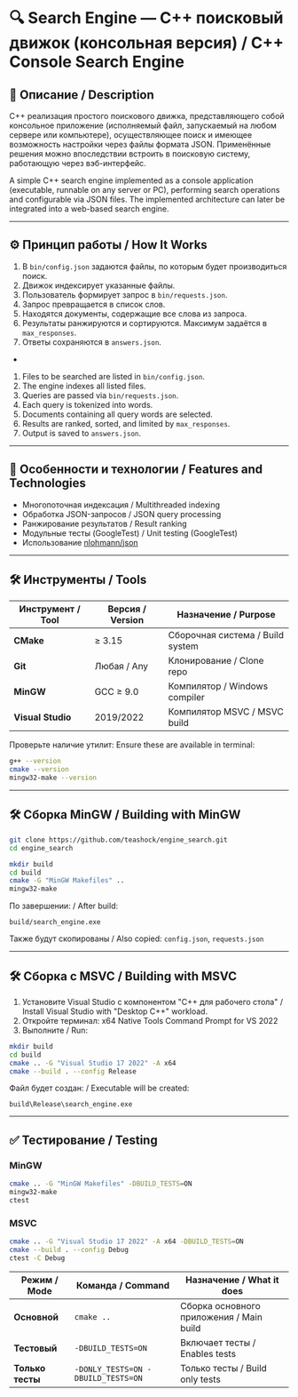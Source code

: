 
# 🔍 Search Engine — C++ поисковый движок (консольная версия) / C++ Console Search Engine

## 📄 Описание / Description
C++ реализация простого поискового движка, представляющего собой консольное приложение (исполняемый файл, запускаемый на любом сервере или компьютере), осуществляющее поиск и имеющее возможность настройки через файлы формата JSON. Применённые решения можно впоследствии встроить в поисковую систему, работающую через вэб-интерфейс.

A simple C++ search engine implemented as a console application (executable, runnable on any server or PC), performing search operations and configurable via JSON files. The implemented architecture can later be integrated into a web-based search engine.

---

## ⚙️ Принцип работы / How It Works
1. В `bin/config.json` задаются файлы, по которым будет производиться поиск.
2. Движок индексирует указанные файлы.
3. Пользователь формирует запрос в `bin/requests.json`.
4. Запрос превращается в список слов.
5. Находятся документы, содержащие все слова из запроса.
6. Результаты ранжируются и сортируются. Максимум задаётся в `max_responses`.
7. Ответы сохраняются в `answers.json`.
-
1. Files to be searched are listed in `bin/config.json`.
2. The engine indexes all listed files.
3. Queries are passed via `bin/requests.json`.
4. Each query is tokenized into words.
5. Documents containing all query words are selected.
6. Results are ranked, sorted, and limited by `max_responses`.
7. Output is saved to `answers.json`.

---

## 🧩 Особенности и технологии / Features and Technologies
- Многопоточная индексация / Multithreaded indexing
- Обработка JSON-запросов / JSON query processing
- Ранжирование результатов / Result ranking
- Модульные тесты (GoogleTest) / Unit testing (GoogleTest)
- Использование [nlohmann/json](https://github.com/nlohmann/json)

---

## 🛠️ Инструменты / Tools

| Инструмент / Tool | Версия / Version | Назначение / Purpose |
| ----------------- | ---------------- | --------------------- |
| **CMake**         | ≥ 3.15           | Сборочная система / Build system |
| **Git**           | Любая / Any      | Клонирование / Clone repo |
| **MinGW**         | GCC ≥ 9.0        | Компилятор / Windows compiler |
| **Visual Studio** | 2019/2022        | Компилятор MSVC / MSVC build |

Проверьте наличие утилит:
Ensure these are available in terminal:
```bash
g++ --version
cmake --version
mingw32-make --version
```

---

## 🛠️ Сборка MinGW / Building with MinGW

```bash
git clone https://github.com/teashock/engine_search.git
cd engine_search

mkdir build
cd build
cmake -G "MinGW Makefiles" ..
mingw32-make
```

По завершении: / After build:
```
build/search_engine.exe
```

Также будут скопированы / Also copied: `config.json`, `requests.json`

---

## 🛠️ Сборка c MSVC / Building with MSVC

1. Установите Visual Studio с компонентом "C++ для рабочего стола" / Install Visual Studio with "Desktop C++" workload.
2. Откройте терминал: x64 Native Tools Command Prompt for VS 2022
3. Выполните / Run:
```bash
mkdir build
cd build
cmake .. -G "Visual Studio 17 2022" -A x64
cmake --build . --config Release
```

Файл будет создан: / Executable will be created:
```
build\Release\search_engine.exe
```

---

## ✅ Тестирование / Testing

### MinGW
```bash
cmake .. -G "MinGW Makefiles" -DBUILD_TESTS=ON
mingw32-make
ctest
```

### MSVC
```bash
cmake .. -G "Visual Studio 17 2022" -A x64 -DBUILD_TESTS=ON
cmake --build . --config Debug
ctest -C Debug
```

| Режим / Mode       | Команда / Command                     | Назначение / What it does                 |
| ------------------ | ------------------------------------- | ----------------------------------------- |
| **Основной**       | `cmake ..`                            | Сборка основного приложения / Main build |
| **Тестовый**       | `-DBUILD_TESTS=ON`                    | Включает тесты / Enables tests            |
| **Только тесты**   | `-DONLY_TESTS=ON -DBUILD_TESTS=ON`    | Только тесты / Build only tests           |
